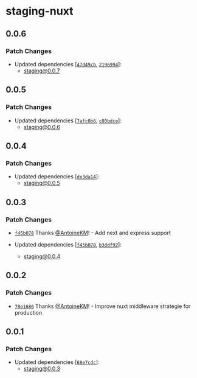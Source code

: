 # staging-nuxt

## 0.0.6

### Patch Changes

- Updated dependencies [[`47d49cb`](https://github.com/AntoineKM/staging/commit/47d49cba927e6c51da86f4c3c900defb90a99ae8), [`2196994`](https://github.com/AntoineKM/staging/commit/2196994254c2cfd83056cfe4d15ac56b49a21ac8)]:
  - staging@0.0.7

## 0.0.5

### Patch Changes

- Updated dependencies [[`7afc0b6`](https://github.com/AntoineKM/staging/commit/7afc0b6bc604d7a5e14c40780101b0f85f52fa3b), [`c80bdce`](https://github.com/AntoineKM/staging/commit/c80bdce15f670791f531237bd6e12c224f19e959)]:
  - staging@0.0.6

## 0.0.4

### Patch Changes

- Updated dependencies [[`de3da14`](https://github.com/AntoineKM/staging/commit/de3da14c8128538441e63fabc3d7ea527c33413c)]:
  - staging@0.0.5

## 0.0.3

### Patch Changes

- [`f45b078`](https://github.com/AntoineKM/staging/commit/f45b078976ae4915b8e6f45d90f2c12e610044ae) Thanks [@AntoineKM](https://github.com/AntoineKM)! - Add next and express support

- Updated dependencies [[`f45b078`](https://github.com/AntoineKM/staging/commit/f45b078976ae4915b8e6f45d90f2c12e610044ae), [`b3ddf92`](https://github.com/AntoineKM/staging/commit/b3ddf92011d50c7ce5e8e15ff899e6f221021835)]:
  - staging@0.0.4

## 0.0.2

### Patch Changes

- [`78e1686`](https://github.com/AntoineKM/staging/commit/78e1686cef43cb73d515e973cdeb19dd8fcbd76c) Thanks [@AntoineKM](https://github.com/AntoineKM)! - Improve nuxt middleware strategie for production

## 0.0.1

### Patch Changes

- Updated dependencies [[`68e7cdc`](https://github.com/AntoineKM/staging/commit/68e7cdc5a0c27ff731baad27a4139cb338ca763c)]:
  - staging@0.0.3
